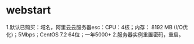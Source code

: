 # webstart
1.默认已购买：域名，阿里云云服务器esc：CPU：4核；内存： 8192 MB (I/O优化)；5Mbps；CentOS 7.2 64位；一年5000+
2.服务器实例重置密码，重启。
